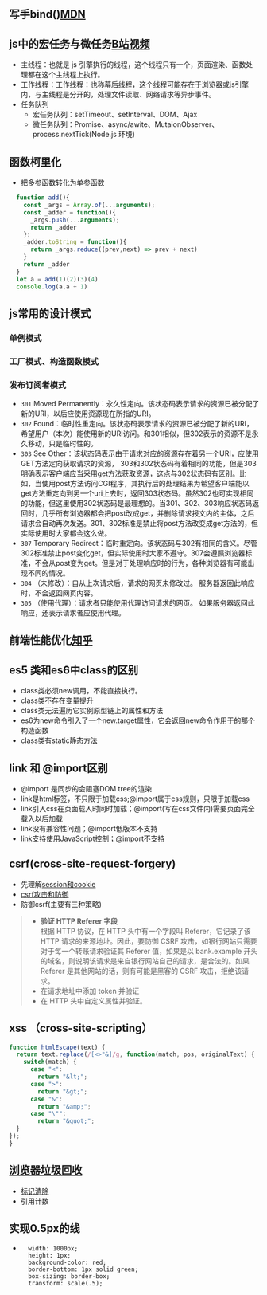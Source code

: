 ## 写手bind()[MDN](https://developer.mozilla.org/zh-CN/docs/Web/JavaScript/Reference/Global_Objects/Function/bind)
## js中的宏任务与微任务[B站视频](https://www.bilibili.com/video/BV1eJ41177Rg?from=search&seid=5166514918102248165)
- 主线程：也就是 js 引擎执行的线程，这个线程只有一个，页面渲染、函数处理都在这个主线程上执行。
- 工作线程：工作线程：也称幕后线程，这个线程可能存在于浏览器或js引擎内，与主线程是分开的，处理文件读取、网络请求等异步事件。
- 任务队列
  - 宏任务队列：setTimeout、setInterval、DOM、Ajax
  - 微任务队列：Promise、async/awite、MutaionObserver、process.nextTick(Node.js 环境)
## 函数柯里化
  - 把多参函数转化为单参函数
  ```javascript
    function add(){
      const _args = Array.of(...arguments);
      const _adder = function(){
        _args.push(...arguments);
        return _adder
      };
      _adder.toString = function(){
        return _args.reduce((prev,next) => prev + next)
      }
      return _adder
    }
    let a = add(1)(2)(3)(4)
    console.log(a,a + 1)
  ```
## js常用的设计模式
### 单例模式 
### 工厂模式、构造函数模式
### 发布订阅者模式
  - `301` Moved Permanently：永久性定向。该状态码表示请求的资源已被分配了新的URI，以后应使用资源现在所指的URI。
  - `302` Found：临时性重定向。该状态码表示请求的资源已被分配了新的URI，希望用户（本次）能使用新的URI访问。和301相似，但302表示的资源不是永久移动，只是临时性的。
  - `303` See Other：该状态码表示由于请求对应的资源存在着另一个URI，应使用GET方法定向获取请求的资源， 303和302状态码有着相同的功能，但是303明确表示客户端应当采用get方法获取资源，这点与302状态码有区别。比如，当使用post方法访问CGI程序，其执行后的处理结果为希望客户端能以get方法重定向到另一个uri上去时，返回303状态码。虽然302也可实现相同的功能，但这里使用302状态码是最理想的。当301、302、303响应状态码返回时，几乎所有浏览器都会把post改成get，并删除请求报文内的主体，之后请求会自动再次发送。301、302标准是禁止将post方法改变成get方法的，但实际使用时大家都会这么做。
  - `307` Temporary Redirect：临时重定向。该状态码与302有相同的含义。尽管302标准禁止post变化get，但实际使用时大家不遵守。307会遵照浏览器标准，不会从post变为get。但是对于处理响应时的行为，各种浏览器有可能出现不同的情况。
  - `304` （未修改）：自从上次请求后，请求的网页未修改过。 服务器返回此响应时，不会返回网页内容。
  - `305` （使用代理）：请求者只能使用代理访问请求的网页。 如果服务器返回此响应，还表示请求者应使用代理。
## 前端性能优化[知乎](https://zhuanlan.zhihu.com/p/121056616)
## es5 类和es6中class的区别
  - class类必须new调用，不能直接执行。
  - class类不存在变量提升
  - class类无法遍历它实例原型链上的属性和方法
  - es6为new命令引入了一个new.target属性，它会返回new命令作用于的那个构造函数
  - class类有static静态方法

## link 和 @import区别
- @import 是同步的会阻塞DOM tree的渲染 
- link是html标签，不只限于加载css;@import属于css规则，只限于加载css
- link引入css在页面载入时同时加载；@import(写在css文件内)需要页面完全载入以后加载
- link没有兼容性问题；@import低版本不支持
- link支持使用JavaScript控制；@import不支持
## csrf(cross-site-request-forgery)
- 先理解[session和cookie](https://blog.csdn.net/jnshu_it/article/details/79894570)
- [csrf攻击和防御](https://blog.csdn.net/xiaoxinshuaiga/article/details/80766369)
- 防御csrf(主要有三种策略)
> - **验证 HTTP Referer 字段**  
根据 HTTP 协议，在 HTTP 头中有一个字段叫 Referer，它记录了该 HTTP 请求的来源地址。因此，要防御 CSRF 攻击，如银行网站只需要对于每一个转账请求验证其 Referer 值，如果是以 bank.example 开头的域名，则说明该请求是来自银行网站自己的请求，是合法的。如果 Referer 是其他网站的话，则有可能是黑客的 CSRF 攻击，拒绝该请求。
> - 在请求地址中添加 token 并验证
> - 在 HTTP 头中自定义属性并验证。
## xss （cross-site-scripting）
```javascript
function htmlEscape(text) { 
  return text.replace(/[<>"&]/g, function(match, pos, originalText) { 
    switch(match) { 
      case "<": 
        return "&lt;"; 
      case ">": 
        return "&gt;"; 
      case "&": 
        return "&amp;"; 
      case "\"": 
        return "&quot;"; 
  } 
}); 
}
```
##  [浏览器垃圾回收](https://www.jianshu.com/p/0cdf8f60400d)
- [标记清除](https://blog.csdn.net/a8725585/article/details/106836648)
- 引用计数

## 实现0.5px的线
- ```
    width: 1000px;
    height: 1px;
    background-color: red;
    border-bottom: 1px solid green;
    box-sizing: border-box;
    transform: scale(.5);
```